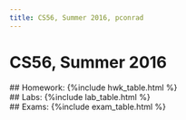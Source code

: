 ```yaml
---
title: CS56, Summer 2016, pconrad
---
```


# CS56, Summer 2016

<div data-role="collapsible">
## Homework:
{%include hwk_table.html %}
</div>

<div data-role="collapsible">
## Labs:
{%include lab_table.html %}
</div>

<div data-role="collapsible">
## Exams:
{%include exam_table.html %}
</div>
